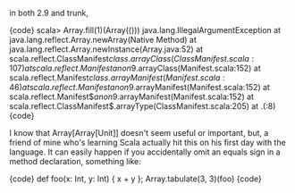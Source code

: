 in both 2.9 and trunk,

{code}
scala> Array.fill(1)(Array(()))
java.lang.IllegalArgumentException
	at java.lang.reflect.Array.newArray(Native Method)
	at java.lang.reflect.Array.newInstance(Array.java:52)
	at scala.reflect.ClassManifest$class.arrayClass(ClassManifest.scala:107)
	at scala.reflect.Manifest$$anon$9.arrayClass(Manifest.scala:152)
	at scala.reflect.Manifest$class.arrayManifest(Manifest.scala:46)
	at scala.reflect.Manifest$$anon$9.arrayManifest(Manifest.scala:152)
	at scala.reflect.Manifest$$anon$9.arrayManifest(Manifest.scala:152)
	at scala.reflect.ClassManifest$.arrayType(ClassManifest.scala:205)
	at .<init>(<console>:8)
{code}

I know that Array[Array[Unit]] doesn't seem useful or important, but, a friend of mine who's learning Scala actually hit this on his first day with the language.  It can easily happen if you accidentally omit an equals sign in a method declaration, something like:

{code}
def foo(x: Int, y: Int) { x + y }; Array.tabulate(3, 3)(foo)
{code}

